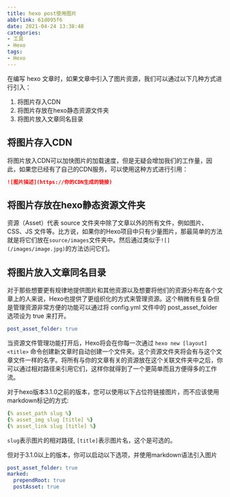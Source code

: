 ```yaml
---
title: hexo post使用图片
abbrlink: 61d095f6
date: 2021-04-24 13:38:48
categories:
- 工具
- Hexo
tags:
- Hexo
---
```


在编写 hexo 文章时，如果文章中引入了图片资源，我们可以通过以下几种方式进行引入：

1. 将图片存入CDN
2. 将图片存放在hexo静态资源文件夹
3. 将图片放入文章同名目录

<!-- more -->

## 将图片存入CDN

将图片放入CDN可以加快图片的加载速度，但是无疑会增加我们的工作量，因此，如果您已经有了自己的CDN服务，可以使用这种方式进行引用：

```markdown
![图片描述](https://你的CDN生成的链接)
```

## 将图片存放在hexo静态资源文件夹

资源（Asset）代表 source 文件夹中除了文章以外的所有文件，例如图片、CSS、JS 文件等。比方说，如果你的Hexo项目中只有少量图片，那最简单的方法就是将它们放在`source/images`文件夹中。然后通过类似于`![](/images/image.jpg)`的方法访问它们。

## 将图片放入文章同名目录

对于那些想要更有规律地提供图片和其他资源以及想要将他们的资源分布在各个文章上的人来说，Hexo也提供了更组织化的方式来管理资源。这个稍微有些复杂但是管理资源非常方便的功能可以通过将 config.yml 文件中的 post_asset_folder 选项设为 true 来打开。

```yaml
post_asset_folder: true
```

当资源文件管理功能打开后，Hexo将会在你每一次通过 `hexo new [layout] <title>` 命令创建新文章时自动创建一个文件夹。这个资源文件夹将会有与这个文章文件一样的名字。将所有与你的文章有关的资源放在这个关联文件夹中之后，你可以通过相对路径来引用它们，这样你就得到了一个更简单而且方便得多的工作流。

对于hexo版本3.1.0之前的版本，您可以使用以下占位符链接图片，而不应该使用markdown标记的方式:

``` yaml
{% asset_path slug %}
{% asset_img slug [title] %}
{% asset_link slug [title] %}
```

`slug`表示图片的相对路径, `[title]`表示图片名，这个是可选的。

但对于3.1.0以上的版本，你可以启动以下选项，并使用markdown语法引入图片

```yaml
post_asset_folder: true
marked:
  prependRoot: true
  postAsset: true
```